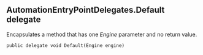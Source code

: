 ## AutomationEntryPointDelegates.Default delegate

Encapsulates a method that has one *Engine* parameter and no return value.

```txt
public delegate void Default(Engine engine)
```
